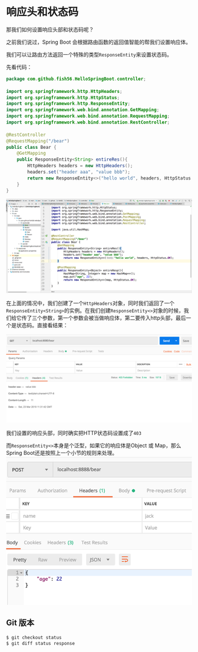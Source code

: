 # 响应头和状态码

那我们如何设置响应头部和状态码呢？

之前我们说过，Spring Boot 会根据路由函数的返回值智能的帮我们设置响应体。

我们可以让路由方法返回一个特殊的类型`ResponseEntity`来设置状态码。

先看代码：

``` java
package com.github.fish56.HelloSpringBoot.controller;

import org.springframework.http.HttpHeaders;
import org.springframework.http.HttpStatus;
import org.springframework.http.ResponseEntity;
import org.springframework.web.bind.annotation.GetMapping;
import org.springframework.web.bind.annotation.RequestMapping;
import org.springframework.web.bind.annotation.RestController;

@RestController
@RequestMapping("/bear")
public class Bear {
    @GetMapping
    public ResponseEntity<String> entireRes(){
        HttpHeaders headers = new HttpHeaders();
        headers.set("header aaa", "value bbb");
        return new ResponseEntity<>("hello world", headers, HttpStatus.OK);
    }
}
```



![](./response/idea2.png)

在上面的情况中，我们创建了一个`HttpHeaders`对象，同时我们返回了一个`ResponseEntity<String>`的实例。在我们创建`ResponseEntity<>`对象的时候，我们给它传了三个参数，第一个参数会被当做响应体，第二要传入http头部，最后一个是状态码。直接看结果：

![](./response/bear.png)

我们设置的响应头部，同时确实把HTTP状态码设置成了`403`



而`ResponseEntity<>`本身是个泛型，如果它的响应体是Object 或 Map，那么Spring Boot还是按照上一个小节的规则来处理。
![](./response/bear2.png)


## Git 版本
``` bash
$ git checkout status
$ git diff status response
```